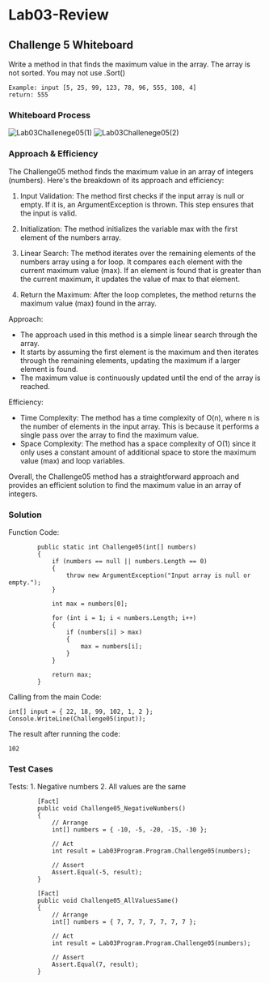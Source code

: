 # Lab03-Review

## Challenge 5 Whiteboard

Write a method in that finds the maximum value in the array. The array is not sorted. You may not use .Sort()

```shell
Example: input [5, 25, 99, 123, 78, 96, 555, 108, 4]
return: 555
```

### Whiteboard Process

![Lab03Challenege05(1)]()
![Lab03Challenege05(2)]()

### Approach & Efficiency

The Challenge05 method finds the maximum value in an array of integers (numbers). Here's the breakdown of its approach and efficiency:

1. Input Validation: The method first checks if the input array is null or empty. If it is, an ArgumentException is thrown. This step ensures that the input is valid.

2. Initialization: The method initializes the variable max with the first element of the numbers array.

3. Linear Search: The method iterates over the remaining elements of the numbers array using a for loop. It compares each element with the current maximum value (max). If an element is found that is greater than the current maximum, it updates the value of max to that element.

4. Return the Maximum: After the loop completes, the method returns the maximum value (max) found in the array.

Approach:

* The approach used in this method is a simple linear search through the array.
* It starts by assuming the first element is the maximum and then iterates through the remaining elements, updating the maximum if a larger element is found.
* The maximum value is continuously updated until the end of the array is reached.


Efficiency:

* Time Complexity: The method has a time complexity of O(n), where n is the number of elements in the input array. This is because it performs a single pass over the array to find the maximum value.
* Space Complexity: The method has a space complexity of O(1) since it only uses a constant amount of additional space to store the maximum value (max) and loop variables.


Overall, the Challenge05 method has a straightforward approach and provides an efficient solution to find the maximum value in an array of integers.

### Solution

Function Code:

```shell
        public static int Challenge05(int[] numbers)
        {
            if (numbers == null || numbers.Length == 0)
            {
                throw new ArgumentException("Input array is null or empty.");
            }

            int max = numbers[0];

            for (int i = 1; i < numbers.Length; i++)
            {
                if (numbers[i] > max)
                {
                    max = numbers[i];
                }
            }

            return max;
        }
```

Calling from the main Code:

```shell
int[] input = { 22, 18, 99, 102, 1, 2 };
Console.WriteLine(Challenge05(input));
```

The result after running the code:

```shell
102
```


### Test Cases

Tests: 1. Negative numbers 2. All values are the same

```shell
        [Fact]
        public void Challenge05_NegativeNumbers()
        {
            // Arrange
            int[] numbers = { -10, -5, -20, -15, -30 };

            // Act
            int result = Lab03Program.Program.Challenge05(numbers);

            // Assert
            Assert.Equal(-5, result);
        }

        [Fact]
        public void Challenge05_AllValuesSame()
        {
            // Arrange
            int[] numbers = { 7, 7, 7, 7, 7, 7, 7 };

            // Act
            int result = Lab03Program.Program.Challenge05(numbers);

            // Assert
            Assert.Equal(7, result);
        }
```
